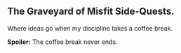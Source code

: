 ## The Graveyard of Misfit Side-Quests.

Where ideas go when my discipline takes a coffee break.

**Spoiler:** The coffee break never ends.
